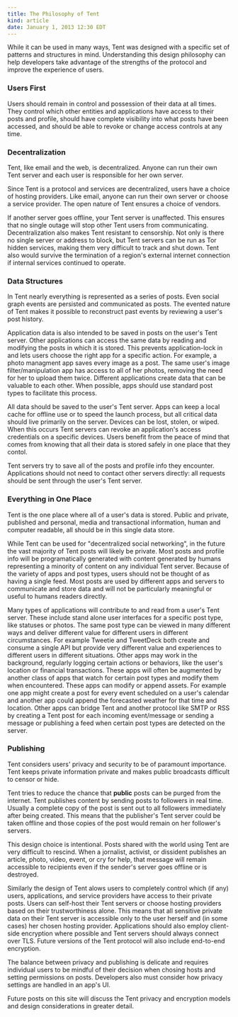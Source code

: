 ```yaml
---
title: The Philosophy of Tent
kind: article
date: January 1, 2013 12:30 EDT
---
```


While it can be used in many ways, Tent was designed with a specific set of
patterns and structures in mind. Understanding this design philosophy can help
developers take advantage of the strengths of the protocol and improve the
experience of users.

### Users First

Users should remain in control and possession of their data at all times. They
control which other entities and applications have access to their posts and
profile, should have complete visibility into what posts have been accessed, and
should be able to revoke or change access controls at any time.

### Decentralization

Tent, like email and the web, is decentralized. Anyone can run their own Tent
server and each user is responsible for her own server.

Since Tent is a protocol and services are decentralized, users have a choice of
hosting providers. Like email, anyone can run their own server or choose
a service provider. The open nature of Tent ensures a choice of vendors.

If another server goes offline, your Tent server is unaffected. This ensures
that no single outage will stop other Tent users from communicating.
Decentralization also makes Tent resistant to censorship. Not only is there no
single server or address to block, but Tent servers can be run as Tor hidden
services, making them very difficult to track and shut down. Tent also would
survive the termination of a region's external internet connection if internal
services continued to operate.

### Data Structures

In Tent nearly everything is represented as a series of posts. Even social graph
events are persisted and communicated as posts. The evented nature of Tent makes
it possible to reconstruct past events by reviewing a user's post history.

Application data is also intended to be saved in posts on the user's Tent
server. Other applications can access the same data by reading and modifying the
posts in which it is stored. This prevents application-lock in and lets users
choose the right app for a specific action. For example, a photo managment app
saves every image as a post. The same user's image filter/manipulation app has
access to all of her photos, removing the need for her to upload them twice.
Different applications create data that can be valuable to each other. When
possible, apps should use standard post types to facilitate this process.

All data should be saved to the user's Tent server. Apps can keep a local cache
for offline use or to speed the launch process, but all critical data should
live primarily on the server. Devices can be lost, stolen, or wiped. When this
occurs Tent servers can revoke an application's access credentials on
a specific devices. Users benefit from the peace of mind that comes from
knowing that all their data is stored safely in one place that they contol.

Tent servers try to save all of the posts and profile info they encounter.
Applications should not need to contact other servers directly: all requests
should be sent through the user's Tent server.

### Everything in One Place

Tent is the one place where all of a user's data is stored. Public and private,
published and personal, media and transactional information, human and computer
readable, all should be in this single data store.

While Tent can be used for "decentralized social networking", in the future the
vast majority of Tent posts will likely be private. Most posts and profile info
will be programatically generated with content generated by humans representing
a minority of content on any individual Tent server. Because of the variety of
apps and post types, users should not be thought of as having a single feed.
Most posts are used by different apps and servers to communicate and store data
and will not be particularly meaningful or useful to humans readers directly.

Many types of applications will contribute to and read from a user's Tent
server. These include stand alone user interfaces for a specific post type, like
statuses or photos. The same post type can be viewed in many different ways and
deliver different value for different users in different circumstances. For
example Tweetie and TweetDeck both create and consume a single API but provide
very different value and experiences to different users in different situations.
Other apps may work in the background, regularly logging certain actions or
behaviors, like the user's location or financial transactions. These apps will
often be augmented by another class of apps that watch for certain post types
and modify them when encountered. These apps can modify or append assets. For
example one app might create a post for every event scheduled on a user's
calendar and another app could append the forecasted weather for that time and
location. Other apps can bridge Tent and another protocol like SMTP or RSS by
creating a Tent post for each incoming event/message or sending a message or
publishing a feed when certain post types are detected on the server.

### Publishing

Tent considers users' privacy and security to be of paramount importance. Tent
keeps private information private and makes public broadcasts difficult to
censor or hide.

Tent tries to reduce the chance that **public** posts can be purged from the
internet. Tent publishes content by sending posts to followers in real time.
Usually a complete copy of the post is sent out to all followers immediately
after being created. This means that the publisher's Tent server could be taken
offline and those copies of the post would remain on her follower's servers.

This design choice is intentional. Posts shared with the world using Tent are
very difficult to rescind. When a jornalist, activist, or dissident publishes an
article, photo, video, event, or cry for help, that message will remain
accessible to recipients even if the sender's server goes offline or is
destroyed.

Similarly the design of Tent alows users to completely control which (if any)
users, applications, and service providers have access to their private posts.
Users can self-host their Tent servers or choose hosting providers based on
their trustworthiness alone. This means that all sensitive private data on their
Tent server is accessible only to the user herself and (in some cases) her
chosen hosting provider. Applications should also employ client-side encryption
where possible and Tent servers should always connect over TLS. Future versions
of the Tent protocol will also include end-to-end encryption.

The balance between privacy and publishing is delicate and requires individual
users to be mindful of their decision when chosing hosts and setting permissions
on posts. Developers also must consider how privacy settings are handled in an
app's UI.

Future posts on this site will discuss the Tent privacy and encryption models
and design considerations in greater detail.
